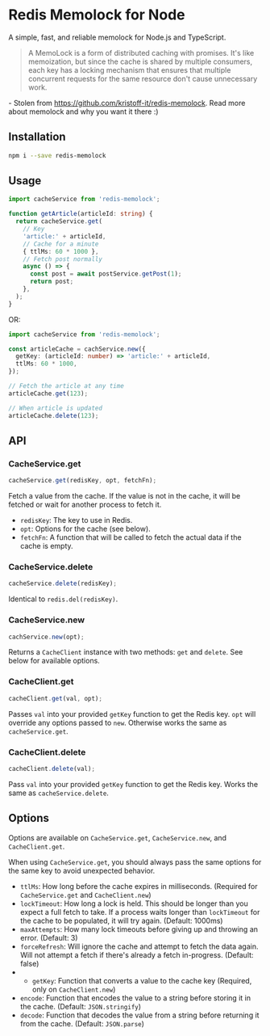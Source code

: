 # Redis Memolock for Node

A simple, fast, and reliable memolock for Node.js and TypeScript.

> A MemoLock is a form of distributed caching with promises. It's like memoization, but since the cache is shared by multiple consumers, each key has a locking mechanism that ensures that multiple concurrent requests for the same resource don't cause unnecessary work.

\- Stolen from https://github.com/kristoff-it/redis-memolock. Read more about memolock and why you want it there :)

## Installation

```bash
npm i --save redis-memolock
```

## Usage

```ts
import cacheService from 'redis-memolock';

function getArticle(articleId: string) {
  return cacheService.get(
    // Key
    'article:' + articleId,
    // Cache for a minute
    { ttlMs: 60 * 1000 },
    // Fetch post normally
    async () => {
      const post = await postService.getPost(1);
      return post;
    },
  );
}
```

OR:

```ts
import cacheService from 'redis-memolock';

const articleCache = cachService.new({
  getKey: (articleId: number) => 'article:' + articleId,
  ttlMs: 60 * 1000,
});

// Fetch the article at any time
articleCache.get(123);

// When article is updated
articleCache.delete(123);
```

## API

### CacheService.get

```ts
cacheService.get(redisKey, opt, fetchFn);
```

Fetch a value from the cache. If the value is not in the cache, it will be fetched or wait for another process to fetch it.

- `redisKey`: The key to use in Redis.
- `opt`: Options for the cache (see below).
- `fetchFn`: A function that will be called to fetch the actual data if the cache is empty.

### CacheService.delete

```ts
cacheService.delete(redisKey);
```

Identical to `redis.del(redisKey)`.

### CacheService.new

```ts
cachService.new(opt);
```

Returns a `CacheClient` instance with two methods: `get` and `delete`. See below for available options.

### CacheClient.get

```ts
cacheClient.get(val, opt);
```

Passes `val` into your provided `getKey` function to get the Redis key. `opt` will override any options passed to `new`. Otherwise works the same as `cacheService.get`.

### CacheClient.delete

```ts
cacheClient.delete(val);
```

Pass `val` into your provided `getKey` function to get the Redis key. Works the same as `cacheService.delete`.

## Options

Options are available on `CacheService.get`, `CacheService.new`, and `CacheClient.get`.

When using `CacheService.get`, you should always pass the same options for the same key to avoid unexpected behavior.

- `ttlMs`: How long before the cache expires in milliseconds. (Required for `CacheService.get` and `CacheClient.new`)
- `lockTimeout`: How long a lock is held. This should be longer than you expect a full fetch to take. If a process waits longer than `lockTimeout` for the cache to be populated, it will try again. (Default: 1000ms)
- `maxAttempts`: How many lock timeouts before giving up and throwing an error. (Default: 3)
- `forceRefresh`: Will ignore the cache and attempt to fetch the data again. Will not attempt a fetch if there's already a fetch in-progress. (Default: false)
- - `getKey`: Function that converts a value to the cache key (Required, only on `CacheClient.new`)
- `encode`: Function that encodes the value to a string before storing it in the cache. (Default: `JSON.stringify`)
- `decode`: Function that decodes the value from a string before returning it from the cache. (Default: `JSON.parse`)
